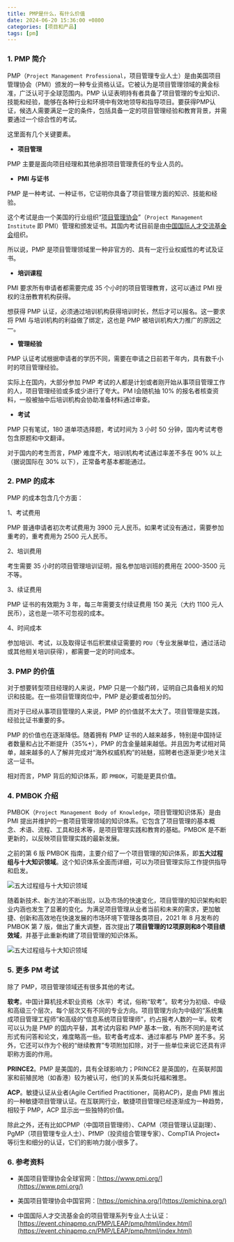 ```yaml
---
title: PMP是什么，有什么价值
date: 2024-06-20 15:36:00 +0800
categories: [项目和产品]
tags: [pm]
---
```


### 1. PMP 简介

PMP（`Project Management Professional`，项目管理专业人士）是由美国项目管理协会（PMI）颁发的一种专业资格认证。它被认为是项目管理领域的黄金标准，广泛认可于全球范围内。PMP 认证表明持有者具备了项目管理的专业知识、技能和经验，能够在各种行业和环境中有效地领导和指导项目。要获得PMP认证，候选人需要满足一定的条件，包括具备一定的项目管理经验和教育背景，并需要通过一个综合性的考试。

这里面有几个关键要素。

- **项目管理**

PMP 主要是面向项目经理和其他承担项目管理责任的专业人员的。

- **PMI 与证书**

PMP 是一种考试、一种证书，它证明你具备了项目管理方面的知识、技能和经验。

这个考试是由一个美国的行业组织“[项目管理协会](https://www.pmi.org/)”（`Project Management Institute` 即 PMI）管理和颁发证书。其国内考试目前是由[中国国际人才交流基金会](https://www.citef.org.cn/)组织。

所以说，PMP 是项目管理领域里一种非官方的、具有一定行业权威性的考试及证书。

- **培训课程**

PMI 要求所有申请者都需要完成 35 个小时的项目管理教育，这可以通过 PMI 授权的注册教育机构获得。

想获得 PMP 认证，必须通过培训机构获得培训时长，然后才可以报名。这一要求将 PMI 与培训机构的利益做了绑定，这也是 PMP 被培训机构大力推广的原因之一。

- **管理经验**

PMP 认证考试根据申请者的学历不同，需要在申请之日前若干年内，具有数千小时的项目管理经验。

实际上在国内，大部分参加 PMP 考试的人都是计划或者刚开始从事项目管理工作的人，项目管理经验或多或少进行了夸大。PM I会随机抽 10% 的报名者核查资料，一般被抽中后培训机构会协助准备材料通过审查。

- **考试**

PMP 只有笔试，180 道单项选择题，考试时间为 3 小时 50 分钟，国内考试考卷包含原题和中文翻译。

对于国内的考生而言，PMP 难度不大，培训机构考试通过率差不多在 90% 以上（据说国际在 30% 以下），正常备考基本都能通过。

### 2. PMP 的成本

PMP 的成本包含几个方面：

1、考试费用

PMP 普通申请者初次考试费用为 3900 元人民币。如果考试没有通过，需要参加重考的，重考费用为 2500 元人民币。

2、培训费用

考生需要 35 小时的项目管理培训证明，报名参加培训班的费用在 2000-3500 元不等。

3、续证费用

PMP 证书的有效期为 3 年，每三年需要支付续证费用 150 美元（大约 1100 元人民币），这也是一项不可忽视的成本。

4、时间成本

参加培训、考试，以及取得证书后积累续证需要的 `PDU`（专业发展单位，通过活动或其他相关培训获得），都需要一定的时间成本。

### 3. PMP 的价值

对于想要转型项目经理的人来说，PMP 只是一个敲门砖，证明自己具备相关的知识和技能。在一些项目管理岗位中，PMP 是必要或者加分的。

而对于已经从事项目管理的人来说，PMP 的价值就不太大了。项目管理是实践，经验比证书重要的多。

PMP 的价值也在逐渐降低。随着拥有 PMP 证书的人越来越多，特别是中国持证者数量和占比不断提升（35%+），PMP 的含金量越来越低。并且因为考试相对简单，越来越多的人了解并完成对“海外权威机构”的袪魅，招聘者也逐渐更少地关注这一证书。

相对而言，PMP 背后的知识体系，即 `PMBOK`，可能是更具价值。

### 4. PMBOK 介绍

PMBOK（`Project Management Body of Knowledge`，项目管理知识体系）是由 PMI 提出并维护的一套项目管理领域的知识体系。它包含了项目管理的基本概念、术语、流程、工具和技术等，是项目管理实践和教育的基础。PMBOK 是不断更新的，以反映项目管理实践的最新发展。

之前的第 6 版 PMBOK 指南，主要介绍了一个项目管理的知识体系，即**五大过程组与十大知识领域**。这个知识体系全面而详细，可以为项目管理实际工作提供指导和启发。

![五大过程组与十大知识领域](assets/posts-img/007-pmbok-6.jpg)

随着新技术、新方法的不断出现，以及市场的快速变化，项目管理的知识架构和职业内涵也发生了显著的变化。为满足项目管理从业者当前和未来的需求，更加敏捷、创新和高效地在快速发展的市场环境下管理各类项目，2021 年 8 月发布的 PMBOK 第 7 版，做出了重大调整，首次提出了**项目管理的12项原则和8个项目绩效域**，并基于此重新构建了项目管理的知识体系。

![五大过程组与十大知识领域](assets/posts-img/007-pmbok-7.jpg)

### 5. 更多 PM 考试

除了 PMP，项目管理领域还有很多其他的考试。

**软考**。中国计算机技术职业资格（水平）考试，俗称“软考”。软考分为初级、中级和高级三个层次，每个层次又有不同的专业方向。项目管理方向为中级的“系统集成项目管理工程师”和高级的“信息系统项目管理师”，约占报考人数的一半。软考可以认为是 PMP 的国内平替，其考试内容和 PMP 基本一致，有所不同的是考试形式有问答和论文，难度略高一些。软考备考成本、通过率都与 PMP 差不多。另外，它还可以作为个税的“继续教育”专项附加扣除，对于一些单位来说它还具有评职称方面的作用。

**PRINCE2**。PMP 是美国的，具有全球影响力；PRINCE2 是英国的，在英联邦国家和前殖民地（如香港）较为被认可，他们的关系类似托福和雅思。

**ACP**。敏捷认证从业者(Agile Certified Practitioner，简称ACP)，是由 PMI 推出的一种敏捷项目管理认证。在互联网行业，敏捷项目管理已经逐渐成为一种趋势，相较于 PMP，ACP 显示出一些独特的价值。

除此之外，还有比如CPMP（中国项目管理师）、CAPM（项目管理认证副理）、PgMP（项目管理专业人士）、PfMP（投资组合管理专家）、CompTIA Project+ 等衍生和细分的认证，它们的影响力就小很多了。

### 6. 参考资料

- 美国项目管理协会全球官网：[https://www.pmi.org/](https://www.pmi.org/)

- 美国项目管理协会中国官网：[https://pmichina.org/](https://pmichina.org/)

- 中国国际人才交流基金会的项目管理系列专业人士认证：[https://event.chinapmp.cn/PMP/LEAP/pmp/html/index.html](https://event.chinapmp.cn/PMP/LEAP/pmp/html/index.html)

